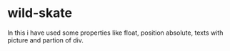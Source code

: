 # wild-skate
In this i have used some properties like float, position absolute, texts with picture and partion of div. 
